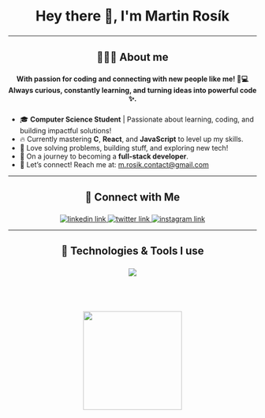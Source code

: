 <h1 align="center">Hey there 👋, I'm Martin Rosík</h1>

###
---

<h2 align="center">🧑🏻‍💻 About me</h2>

###

<h4 align="center">With passion for coding and connecting with new people like me! 🚀💻 Always curious, constantly learning, and turning ideas into powerful code ✨.</h4>

###

- 🎓 **Computer Science Student** | Passionate about learning, coding, and building impactful solutions!
- 🔥 Currently mastering **C**, **React**, and **JavaScript** to level up my skills.
- 🚀 Love solving problems, building stuff, and exploring new tech!
- 🎯 On a journey to becoming a **full-stack developer**.
- 📩 Let’s connect! Reach me at: [m.rosik.contact@gmail.com](mailto:m.rosik.contact@gmail.com) 
  
---
###

<h2 align="center">🔗 Connect with Me</h2>

###

<div align="center">
  <a href="https://www.linkedin.com/in/martinrosik" target="_blank">
    <img src="https://skillicons.dev/icons?i=linkedin" alt="linkedin link"  />
  </a>
  <a href="https://x.com/martin_rosik" target="_blank">
    <img src="https://skillicons.dev/icons?i=twitter" alt="twitter link"  />
  </a>
  <a href="https://www.instagram.com/martin_rosik/" target="_blank">
    <img src="https://skillicons.dev/icons?i=instagram" alt="instagram link"  />
  </a>
</div>

---
###

<h2 align="center">🔧 Technologies & Tools I use</h2>

###

<p align="center">
  <a href="https://skillicons.dev">
    <img src="https://skillicons.dev/icons?i=py,c,java,php,laravel,ts,js,mysql,postgres,mongodb,nodejs,nextjs,react,vue,bootstrap,tailwind,npm,vite,git,vscode&theme=dark&perline=12" />
  </a>
</p><br><br>

###

<div align="center">
  <img height="200" src="https://tenor.com/sk/view/mario-super-mario-late-night-scrolling-computer-gif-2811457068972377182.gif"  />
</div>

###
